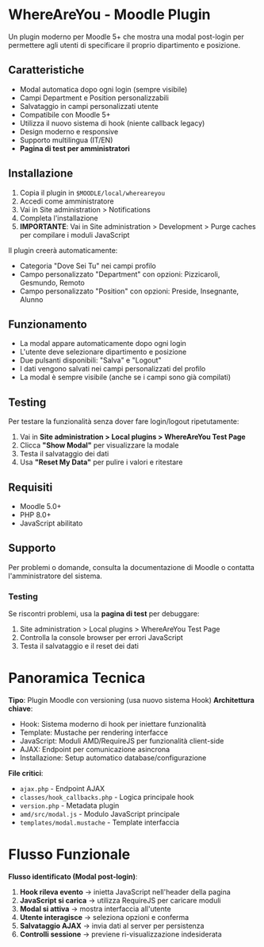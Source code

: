 # WhereAreYou - Moodle Plugin

Un plugin moderno per Moodle 5+ che mostra una modal post-login per permettere agli utenti di specificare il proprio dipartimento e posizione.

## Caratteristiche

- Modal automatica dopo ogni login (sempre visibile)
- Campi Department e Position personalizzabili
- Salvataggio in campi personalizzati utente
- Compatibile con Moodle 5+
- Utilizza il nuovo sistema di hook (niente callback legacy)
- Design moderno e responsive
- Supporto multilingua (IT/EN)
- **Pagina di test per amministratori**

## Installazione

1. Copia il plugin in `$MOODLE/local/whereareyou`
2. Accedi come amministratore
3. Vai in Site administration > Notifications
4. Completa l'installazione
5. **IMPORTANTE**: Vai in Site administration > Development > Purge caches per compilare i moduli JavaScript

Il plugin creerà automaticamente:
- Categoria "Dove Sei Tu" nei campi profilo
- Campo personalizzato "Department" con opzioni: Pizzicaroli, Gesmundo, Remoto
- Campo personalizzato "Position" con opzioni: Preside, Insegnante, Alunno

## Funzionamento

- La modal appare automaticamente dopo ogni login
- L'utente deve selezionare dipartimento e posizione
- Due pulsanti disponibili: "Salva" e "Logout"
- I dati vengono salvati nei campi personalizzati del profilo
- La modal è sempre visibile (anche se i campi sono già compilati)

## Testing

Per testare la funzionalità senza dover fare login/logout ripetutamente:

1. Vai in **Site administration > Local plugins > WhereAreYou Test Page**
2. Clicca **"Show Modal"** per visualizzare la modale
3. Testa il salvataggio dei dati
4. Usa **"Reset My Data"** per pulire i valori e ritestare

## Requisiti

- Moodle 5.0+
- PHP 8.0+
- JavaScript abilitato

## Supporto

Per problemi o domande, consulta la documentazione di Moodle o contatta l'amministratore del sistema.

### Testing
Se riscontri problemi, usa la **pagina di test** per debuggare:
1. Site administration > Local plugins > WhereAreYou Test Page
2. Controlla la console browser per errori JavaScript
3. Testa il salvataggio e il reset dei dati

# Panoramica Tecnica

**Tipo**: Plugin Moodle con versioning (usa nuovo sistema Hook)
**Architettura chiave**:
- Hook: Sistema moderno di hook per iniettare funzionalità
- Template: Mustache per rendering interfacce
- JavaScript: Moduli AMD/RequireJS per funzionalità client-side
- AJAX: Endpoint per comunicazione asincrona
- Installazione: Setup automatico database/configurazione

**File critici**:
- `ajax.php` - Endpoint AJAX
- `classes/hook_callbacks.php` - Logica principale hook
- `version.php` - Metadata plugin
- `amd/src/modal.js` - Modulo JavaScript principale
- `templates/modal.mustache` - Template interfaccia

# Flusso Funzionale

**Flusso identificato (Modal post-login)**:
1. **Hook rileva evento** → inietta JavaScript nell'header della pagina
2. **JavaScript si carica** → utilizza RequireJS per caricare moduli
3. **Modal si attiva** → mostra interfaccia all'utente
4. **Utente interagisce** → seleziona opzioni e conferma
5. **Salvataggio AJAX** → invia dati al server per persistenza
6. **Controlli sessione** → previene ri-visualizzazione indesiderata